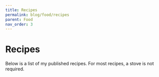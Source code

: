 ```yaml
---
title: Recipes
permalink: blog/food/recipes
parent: Food
nav_order: 3
---
```


# Recipes

Below is a list of my published recipes. For most recipes, a stove is not required.